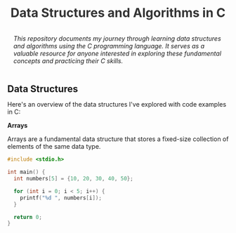 <style>
  .title {
    font-size: 2em;
    color: #333;
    text-align: center;
  }

  .description {
    font-style: italic;
    padding: 1em;
  }

  .content h2 {
    font-size: 1.5em;
    margin-bottom: 0.5em;
  }

  .data-structure, .algorithm {
    margin-bottom: 1em;
  }

  .data-structure code, .algorithm code {
    font-family: monospace;
    background-color: #f5f5f5;
    padding: 0.5em 1em;
    border-radius: 3px;
  }
</style>

<h1 class="title">Data Structures and Algorithms in C</h1>

<p class="description">This repository documents my journey through learning data structures and algorithms using the C programming language. It serves as a valuable resource for anyone interested in exploring these fundamental concepts and practicing their C skills.</p>

<div class="content">

  ## Data Structures

  Here's an overview of the data structures I've explored with code examples in C:

  **Arrays**

  Arrays are a fundamental data structure that stores a fixed-size collection of elements of the same data type.

  ```c
  #include <stdio.h>

  int main() {
    int numbers[5] = {10, 20, 30, 40, 50};

    for (int i = 0; i < 5; i++) {
      printf("%d ", numbers[i]);
    }

    return 0;
  }



